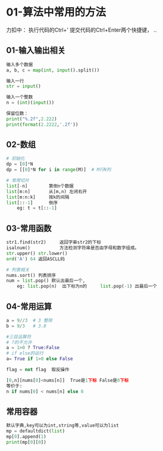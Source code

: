 # 01-算法中常用的方法
力扣中：
执行代码的Ctrl+'
提交代码的Ctrl+Enter两个快捷键， ..
## 01-输入输出相关
```python
输入多个数据
a, b, c = map(int, input().split())

输入一行
str = input()

输入一个整数
n = (int)(input())

保留位数：
print("%.2f",2.222)
print(format(2.2222,'.2f'))
```
## 02-数组
```python
# 初始化
dp = [0]*N
dp = [[0]*N for i in range(M)]  # M行N列

# 常用切片
list[-n]   		第倒n个数据
list[m:n]  		从[m,n) 左闭右开
list[m:n:k] 	按k的间隔
list[::-1]		倒序
	eg:	t = t[::-1]

```

## 03-常用函数
```python
str1.find(str2) 	返回字串str2的下标
isalnum() 			方法检测字符串是否由字母和数字组成。
str.upper() str.lower()
ord('A') 64 返回ASCLL码

# 列表相关
nums.sort() 列表排序
num = list.pop() 默认出最后一个,
	eg:	list.pop(n)  出下标为n的   	list.pop(-1) 出最后一个
```


## 04-常用运算
```python
a = 9//3  # 3 整除
b = 9/3   # 3.0

#三目运算符
# ?的不允许
a = 1>0 ? True:False
# if else的运行
a= True if 1>0 else False

flag = not flag  取反操作

[0,n][nums[0]<nums[n]]  True是1下标 False是0下标
等价于:
n if nums[0] < nums[n] else 0
```


## 常用容器
```python
默认字典,key可以为int,string等,value可以为list
mp = defaultdict(list) 
mp[0].append(1)
print(mp[0][0])
```



##  
```python

```



##  
```python

```


##  
```python

```


##  
```python

```

##  
```python

```



##  
```python

```
